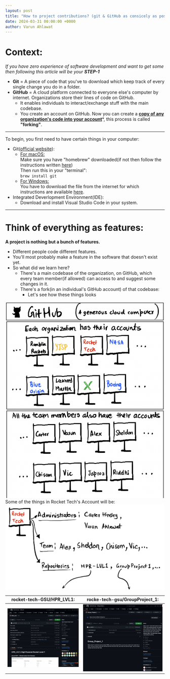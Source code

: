 ```yaml
---
layout: post
title: "How to project contributions? (git & GitHub as consicely as possible)"
date: 2024-03-31 00:00:00 +0000
author: Varun Ahlawat
---
```

<link rel="stylesheet" href="../assets/styles.css">

# Context:<br>
<i>If you have zero experience of software development and want to get some then following this article will be your <b>STEP-1</b></i>
- **Git** = A piece of code that you've to download which keep track of every single change you do in a folder.
- **GitHub** = A cloud platform connected to everyone else's computer by internet. Organizations store their lines of code on GitHub. <br> 
  - It enables individuals to interact/exchange stuff with the main codebase. 
  - You create an account on GitHub. Now you can create a <b><u>copy of any organization's code into your account</u></b>*, this process is called **"forking"**.
<hr>
To begin, you first need to have certain things in your computer:

- Git([official website](https://git-scm.com/book/en/v2/Getting-Started-Installing-Git)):
  - <u>For macOS:</u><br>
  Make sure you have "homebrew" downloaded(if not then follow the instructions written [here](https://brew.sh/))<br>
  Then run this in your "terminal":<br>`brew install git`
  - <u>For Windows:</u><br>
  You have to download the file from the internet for which instructions are available [here](https://git-scm.com/download/win).
- Integrated Deverlopment Environment(IDE):
  - Download and install Visual Studio Code in your system.
<hr>


# Think of everything as features:
**A project is nothing but a bunch of features.**
- Different people code different features.
- You'll most probably make a feature in the software that doesn't exist yet.
- So what did we learn here?
  - There's a main codebase of the organization, on GitHub, which every team member(if allowed) can access to and suggest some changes in it.
  - There's a fork(in an individual's GitHub account) of that codebase:
    - Let's see how these things looks

<!-- 
<div style="display:flex;">
  <img src="../assets/pages/git/image.png" alt="Image 1" style="margin-right:10px;">
  <img src="../assets/pages/git/image copy.png" alt="Image 2">
</div> -->

<div>
  <img class="limit" src="../assets/pages/git/image copy 2.png" alt="image1"><br>
</div>
Some of the things in Rocket Tech's Account will be:<br>
<div>
  <img class ="limit" src="../assets/pages/git/image copy 3.png" alt="image2">
</div>

<!--<div class="team-member">
        <img class="headshot" src="/assets/pages/about/Carter Hinsley.jpg" alt="Carter Hinsley">
        <h3>Carter Hinsley</h3>
        <p>Advisor &amp; Mentor</p>
        <a href="https://www.linkedin.com/in/carter-hinsley-68a49216a/" target="_blank"><img class="social" src="/assets/pages/about/LinkedIn icon.png" alt="LinkedIn"></a>
        <a href="https://github.com/hinsley" target="_blank"><img class="social" src="/assets/pages/about/GitHub icon.png" alt="GitHub"></a>
</div>
-->
  
| rocket-tech-GSU/HPR_LVL1:      | rocke-tech-gsu/GroupProject_1: |
| ----------- | ----------- |
| <img src="../assets/pages/git/image.png" alt="Image 1" style="margin-right:10px;"> | <img src="../assets/pages/git/image copy.png" alt="Image 2"> |
